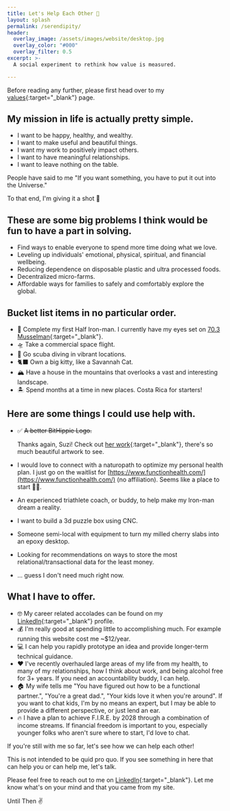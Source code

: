 ```yaml
---
title: Let's Help Each Other 🤝
layout: splash
permalink: /serendipity/
header:
  overlay_image: /assets/images/website/desktop.jpg
  overlay_color: "#000"
  overlay_filter: 0.5
excerpt: >-
  A social experiment to rethink how value is measured.

---
```


Before reading any further, please first head over to my [values](/values){:target="_blank"} page.

## My mission in life is actually pretty simple. 

* I want to be happy, healthy, and wealthy. 
* I want to make useful and beautiful things.
* I want my work to positively impact others.
* I want to have meaningful relationships.
* I want to leave nothing on the table.

People have said to me "If you want something, you have to put it out into the Universe."

To that end, I'm giving it a shot 🚀

## These are some big problems I think would be fun to have a part in solving.

* Find ways to enable everyone to spend more time doing what we love.
* Leveling up individuals' emotional, physical, spiritual, and financial wellbeing.
* Reducing dependence on disposable plastic and ultra processed foods.
* Decentralized micro-farms.
* Affordable ways for families to safely and comfortably explore the global.

## Bucket list items in no particular order.

* 🥇 Complete my first Half Iron-man. I currently have my eyes set on [70.3 Musselman](https://www.ironman.com/im703-musselman){:target="_blank"}.
* 🛸 Take a commercial space flight.
* 🤿 Go scuba diving in vibrant locations.
* 🐈‍⬛ Own a big kitty, like a Savannah Cat.
* 🏔 Have a house in the mountains that overlooks a vast and interesting landscape.
* 🏝 Spend months at a time in new places. Costa Rica for starters!

## Here are some things I could use help with.
* ✅ ~~A better BitHippie Logo.~~
    
    Thanks again, Suzi! Check out [her work](https://suzanneandrewsfineart.com/){:target="_blank"}, there's so much beautiful artwork to see.
* I would love to connect with a naturopath to optimize my personal health plan.
    I just go on the waitlist for [https://www.functionhealth.com/](https://www.functionhealth.com/) (no affiliation). Seems like a place to start 🤷‍♂️.
* An experienced triathlete coach, or buddy, to help make my Iron-man dream a reality.
* I want to build a 3d puzzle box using CNC.
* Someone semi-local with equipment to turn my milled cherry slabs into an epoxy desktop.
* Looking for recommendations on ways to store the most relational/transactional data for the least money.
* ... guess I don't need much right now.

## What I have to offer.
* 🤓 My career related accolades can be found on my [LinkedIn](https://www.linkedin.com/in/bithippie/){:target="_blank"} profile.
* 💰 I'm really good at spending little to accomplishing much. For example running this website cost me ~$12/year.
* 💻 I can help you rapidly prototype an idea and provide longer-term technical guidance.
* ❤️ I've recently overhauled large areas of my life from my health, to many of my relationships, how I think about work, and being alcohol free for 3+ years. If you need an accountability buddy, I can help.
* 🏠 My wife tells me "You have figured out how to be a functional partner.", "You're a great dad.", "Your kids love it when you're around". If you want to chat kids, I'm by no means an expert, but I may be able to provide a different perspective, or just lend an ear.
* 🔥 I have a plan to achieve F.I.R.E. by 2028 through a combination of income streams. If financial freedom is important to you, especially younger folks who aren't sure where to start, I'd love to chat. 


If you're still with me so far, let's see how we can help each other! 

This is not intended to be quid pro quo. If you see something in here that can help you or can help me, let's talk.

Please feel free to reach out to me on [LinkedIn](https://www.linkedin.com/in/bithippie/){:target="_blank"}. Let me know what's on your mind and that you came from my site.

Until Then ✌️
